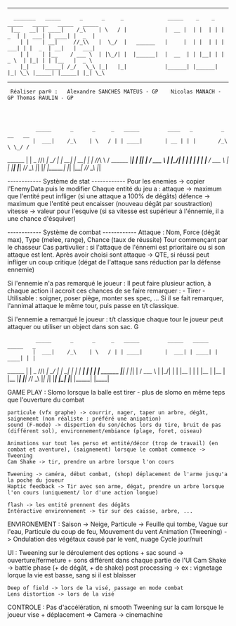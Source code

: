 -------------------------------------------------------------------------------------------------------------
      _______   _____      _      _     _              _____    _    _   _____   _____   _____   _____
     |__   __| | ____|    /_\    | \   / |            |  __ |  | |  | | |  _  | |  ___| | ____| |  _  |
        | |    | __|     //_\\   |  \_/  |   ______   |     |  | |  | | |  ___| | |  _  | __|   |  ___|
        | |    | |__    / ___ \  | |\_/| |  |______|  |  __  | | |__| | |  _ \  | |_| | | |__   |  _ \
        |_|    |_____| /_/   \_\ |_|   |_|            |______| |______| |_| \_\ |_____| |_____| |_| \_\

-------------------------------------------------------------------------------------------------------------

     Réaliser par® :   Alexandre SANCHES MATEUS - GP	Nicolas MANACH - GP	Thomas RAULIN - GP




             _____      _      _     _   _____         ____   _         _    __   __
            |  ___|    /_\    | \   / | | ____|       | __ | | |       /_\   \ \_/ /
   ______   | |  _    //_\\   |  \_/  | | __|         |  __| | |      //_\\   \   /     ______
  |______|  | |_| |  / ___ \  | |\_/| | | |__         | |    | |__   / ___ \   | |     |______|
            |_____| /_/   \_\ |_|   |_| |_____|       |_|    |____| /_/   \_\  |_|


------------ Système de stat ------------
Pour les enemies -> copier l'EnemyData puis le modifier
Chaque entité du jeu a :
	attaque -> maximum que l'entité peut infliger (si une attaque a 100% de dégâts)
	défence -> maximum que l'entité peut encaisser (nouveau dégât par soustraction)
	vitesse -> valeur pour l'esquive (si sa vitesse est supérieur à l'énnemie, il a une chance d'ésquiver)


------------ Système de combat ------------
Attaque :
	Nom, Force (dégât max), Type (melee, range), Chance (taux de réussite)
	Tour commençant par le chasseur
	Cas partivulier : si l'attaque de l'énnemi est prioritaire ou si son attaque est lent.
	Après avoir choisi sont attaque -> QTE, si réussi peut infliger un coup critique (dégat de l'attaque sans
	réduction par la défense ennemie)

Si l'ennemie n'a pas remarqué le joueur :
	Il peut faire plusieur action, à chaque action il accroit ces chances de se faire remarquer :
		- Tirer
		- Utilisable : soigner, poser piège, monter ses spec, ...
	Si il se fait remarquer, l'annimal attaque le même tour, puis passe en t/t classique.

Si l'ennemie a remarqué le joueur :
	t/t classique
	chaque tour le joueur peut attaquer ou utiliser un object dans son sac. G




             _____      _      _     _   _____         _____   _____   _____   _
            |  ___|    /_\    | \   / | | ____|       |  ___| | ____| | ____| | |
   ______   | |  _    //_\\   |  \_/  | | __|         |  _|   | __|   | __|   | |       ______
  |______|  | |_| |  / ___ \  | |\_/| | | |__         | |     | |__   | |__   | |__    |______|
            |_____| /_/   \_\ |_|   |_| |_____|       |_|     |_____| |_____| |____|


GAME PLAY :
	Slomo lorsque la balle est tirer - plus de slomo en même teps que l'ouverture du combat

	particule (vfx graphe) -> courrir, nager, taper un arbre, dégât, saignement (non réaliste : préféré une anipation)
	sound (F-mode) -> dispertion du son/échos lors du tire, bruit de pas (différent sol), environnement/embiance (plage, foret, oiseau)

	Animations sur tout les perso et entité/décor (trop de travail) (en combat et aventure), (saignement) lorsque le combat commence -> Tweening
	Cam Shake -> tir, prendre un arbre lorsque l'on cours

	Tweening -> caméra, début combat, (shop) déplacement de l'arme jusqu'a la poche du joueur
	Haptic feedback -> Tir avec son arme, dégat, prendre un arbre lorsque l'on cours (uniquement/ lor d'une action longue)

	flash -> les entité prennent des dégâts
	Intéractive environnement -> tir sur des caisse, arbre, ...

ENVIRONEMENT :
	Saison -> Neige, 
	Particule -> Feuille qui tombe, Vague sur l'eau, Particule du coup de feu, Mouvement du vent
	Animation (Tweening) -> Ondulation des végétaux causé par le vent, nuage
	Cycle jour/nuit

UI :
	Tweening sur le déroulement des options + sac
	sound -> ouverture/fermeture + sons différent dans chaque partie de l'UI
	Cam Shake -> battle phase (+ de dégât, + de shake)
	post processing -> ex : vignetage lorque la vie est basse, sang si il est blaisser

	Deep of field -> lors de la visé, passage en mode combat
	Lens distortion -> lors de la visé

CONTROLE :
	Pas d'accélération, ni smooth 
	Tweening sur la cam lorsque le joueur vise + déplacement
	   => Camera -> cinemachine

